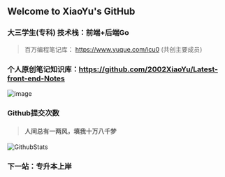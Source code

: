 ## Welcome to XiaoYu's GitHub

### 大三学生(专科) 技术栈：前端+后端Go


> 百万编程笔记库： https://www.yuque.com/icu0 (共创主要成员)
### 个人原创笔记知识库：https://github.com/2002XiaoYu/Latest-front-end-Notes


![image](https://user-images.githubusercontent.com/84832795/212478754-bb2b6468-c2ef-486b-ae8b-a79a0faf715d.png)
<br/>


### Github提交次数<br/>
> #### 人间总有一两风，填我十万八千梦<br/>
![GithubStats](https://github-readme-stats.vercel.app/api?username=2002XiaoYu&show_icons=true&theme=dark&count_private=true)

<!-- github使用语言 -->
<!-- ![Most Used Languages](https://github-readme-stats.vercel.app/api/top-langs/?username=2002XiaoYu0&theme=dark&layout=compact) -->

### 下一站：专升本上岸
<br/>
